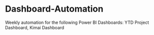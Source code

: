 # Dashboard-Automation
Weekly automation for the following Power BI Dashboards: YTD Project Dashboard, Kimai Dashboard
